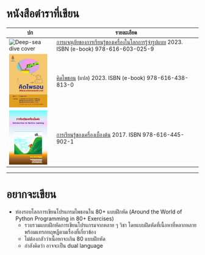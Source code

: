 # หนังสือตำราที่เขียน

| ปก | รายละเอียด |
|---|---|
| <img src="https://github.com/tatpongkatanyukul/AdventuresML/raw/main/frontcover/coverThumbnail.png" alt="Deep-sea dive cover" style="width:100px;"/> | [การผจญภัยของการเรียนรู้ของเครื่องในโลกการรู้จำรูปแบบ](https://github.com/tatpongkatanyukul/AdventuresML) 2023. ISBN (e-book) 978-616-603-025-9 |
| <img src="https://github.com/tatpongkatanyukul/Books/raw/main/ThinkPython/cover/CoverThumb2.png" alt="Python-dream cover" style="width:100px;"/> | [คิดไพธอน](https://github.com/tatpongkatanyukul/Books/tree/main/ThinkPython) (แปล) 2023. ISBN (e-book) 978-616-438-813-0 |
| <img src="https://github.com/tatpongkatanyukul/Books/raw/main/MLBook/cover2.png" alt="Mountain-car cover" style="width:100px;"/> | [การเรียนรู้ของเครื่องเบื้องต้น](https://github.com/tatpongkatanyukul/Books/tree/main/MLBook) 2017. ISBN 978-616-445-902-1 |

---

# อยากจะเขียน
* ท่องรอบโลกการเขียนโปรแกรมไพธอนใน 80+ แบบฝึกหัด (Around the World of Python Programming in 80+ Exercises)
  * รวบรวมแบบฝึกหัดการเขียนโปรแกรมจากหลาย ๆ วิชา โดยแบบฝึดหัดที่เนื้อหาที่หลากหลาย พร้อมแทรกทฤษฎีตามเรื่องที่เกี่ยวข้อง
  * ไม่ต้องกลัวว่าเนื้อหาจะเกิน 80 แบบฝึกหัด
  * กำลังคิดว่า อาจจะเป็น dual language
